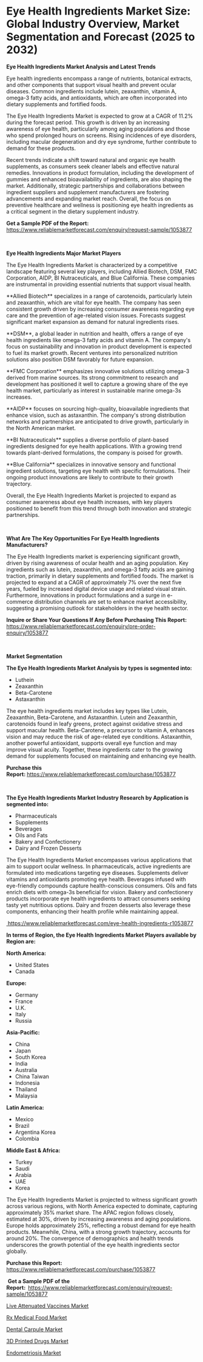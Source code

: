 <p><h1>Eye Health Ingredients Market Size: Global Industry Overview, Market Segmentation and Forecast (2025 to 2032)</h1></p><p><strong>Eye Health Ingredients Market Analysis and Latest Trends</strong></p>
<p><p>Eye health ingredients encompass a range of nutrients, botanical extracts, and other components that support visual health and prevent ocular diseases. Common ingredients include lutein, zeaxanthin, vitamin A, omega-3 fatty acids, and antioxidants, which are often incorporated into dietary supplements and fortified foods. </p><p>The Eye Health Ingredients Market is expected to grow at a CAGR of 11.2% during the forecast period. This growth is driven by an increasing awareness of eye health, particularly among aging populations and those who spend prolonged hours on screens. Rising incidences of eye disorders, including macular degeneration and dry eye syndrome, further contribute to demand for these products. </p><p>Recent trends indicate a shift toward natural and organic eye health supplements, as consumers seek cleaner labels and effective natural remedies. Innovations in product formulation, including the development of gummies and enhanced bioavailability of ingredients, are also shaping the market. Additionally, strategic partnerships and collaborations between ingredient suppliers and supplement manufacturers are fostering advancements and expanding market reach. Overall, the focus on preventive healthcare and wellness is positioning eye health ingredients as a critical segment in the dietary supplement industry.</p></p>
<p><strong>Get a Sample PDF of the Report:&nbsp;</strong> <a href="https://www.reliablemarketforecast.com/enquiry/request-sample/1053877?utm_campaign=1897&utm_medium=2&utm_source=Github&utm_content=ia&utm_term=08032025&utm_id=eye-health-ingredients">https://www.reliablemarketforecast.com/enquiry/request-sample/1053877</a></p>
<p>&nbsp;</p>
<p><strong>Eye Health Ingredients Major Market Players</strong></p>
<p><p>The Eye Health Ingredients Market is characterized by a competitive landscape featuring several key players, including Allied Biotech, DSM, FMC Corporation, AIDP, BI Nutraceuticals, and Blue California. These companies are instrumental in providing essential nutrients that support visual health.</p><p>**Allied Biotech** specializes in a range of carotenoids, particularly lutein and zeaxanthin, which are vital for eye health. The company has seen consistent growth driven by increasing consumer awareness regarding eye care and the prevention of age-related vision issues. Forecasts suggest significant market expansion as demand for natural ingredients rises.</p><p>**DSM**, a global leader in nutrition and health, offers a range of eye health ingredients like omega-3 fatty acids and vitamin A. The company's focus on sustainability and innovation in product development is expected to fuel its market growth. Recent ventures into personalized nutrition solutions also position DSM favorably for future expansion.</p><p>**FMC Corporation** emphasizes innovative solutions utilizing omega-3 derived from marine sources. Its strong commitment to research and development has positioned it well to capture a growing share of the eye health market, particularly as interest in sustainable marine omega-3s increases.</p><p>**AIDP** focuses on sourcing high-quality, bioavailable ingredients that enhance vision, such as astaxanthin. The company's strong distribution networks and partnerships are anticipated to drive growth, particularly in the North American market.</p><p>**BI Nutraceuticals** supplies a diverse portfolio of plant-based ingredients designed for eye health applications. With a growing trend towards plant-derived formulations, the company is poised for growth.</p><p>**Blue California** specializes in innovative sensory and functional ingredient solutions, targeting eye health with specific formulations. Their ongoing product innovations are likely to contribute to their growth trajectory.</p><p>Overall, the Eye Health Ingredients Market is projected to expand as consumer awareness about eye health increases, with key players positioned to benefit from this trend through both innovation and strategic partnerships.</p></p>
<p>&nbsp;</p>
<p><strong>What Are The Key Opportunities For Eye Health Ingredients Manufacturers?</strong></p>
<p><p>The Eye Health Ingredients market is experiencing significant growth, driven by rising awareness of ocular health and an aging population. Key ingredients such as lutein, zeaxanthin, and omega-3 fatty acids are gaining traction, primarily in dietary supplements and fortified foods. The market is projected to expand at a CAGR of approximately 7% over the next five years, fueled by increased digital device usage and related visual strain. Furthermore, innovations in product formulations and a surge in e-commerce distribution channels are set to enhance market accessibility, suggesting a promising outlook for stakeholders in the eye health sector.</p></p>
<p><strong>Inquire or Share Your Questions If Any Before Purchasing This Report:</strong> <a href="https://www.reliablemarketforecast.com/enquiry/pre-order-enquiry/1053877?utm_campaign=1897&utm_medium=2&utm_source=Github&utm_content=ia&utm_term=08032025&utm_id=eye-health-ingredients">https://www.reliablemarketforecast.com/enquiry/pre-order-enquiry/1053877</a></p>
<p>&nbsp;</p>
<p><strong>Market Segmentation</strong></p>
<p><strong>The Eye Health Ingredients Market Analysis by types is segmented into:</strong></p>
<p><ul><li>Luthein</li><li>Zeaxanthin</li><li>Beta-Carotene</li><li>Astaxanthin</li></ul></p>
<p><p>The eye health ingredients market includes key types like Lutein, Zeaxanthin, Beta-Carotene, and Astaxanthin. Lutein and Zeaxanthin, carotenoids found in leafy greens, protect against oxidative stress and support macular health. Beta-Carotene, a precursor to vitamin A, enhances vision and may reduce the risk of age-related eye conditions. Astaxanthin, another powerful antioxidant, supports overall eye function and may improve visual acuity. Together, these ingredients cater to the growing demand for supplements focused on maintaining and enhancing eye health.</p></p>
<p><strong>Purchase this Report:&nbsp;</strong><a href="https://www.reliablemarketforecast.com/purchase/1053877?utm_campaign=1897&utm_medium=2&utm_source=Github&utm_content=ia&utm_term=08032025&utm_id=eye-health-ingredients">https://www.reliablemarketforecast.com/purchase/1053877</a></p>
<p>&nbsp;</p>
<p><strong>The Eye Health Ingredients Market Industry Research by Application is segmented into:</strong></p>
<p><ul><li>Pharmaceuticals</li><li>Supplements</li><li>Beverages</li><li>Oils and Fats</li><li>Bakery and Confectionery</li><li>Dairy and Frozen Desserts</li></ul></p>
<p><p>The Eye Health Ingredients Market encompasses various applications that aim to support ocular wellness. In pharmaceuticals, active ingredients are formulated into medications targeting eye diseases. Supplements deliver vitamins and antioxidants promoting eye health. Beverages infused with eye-friendly compounds capture health-conscious consumers. Oils and fats enrich diets with omega-3s beneficial for vision. Bakery and confectionery products incorporate eye health ingredients to attract consumers seeking tasty yet nutritious options. Dairy and frozen desserts also leverage these components, enhancing their health profile while maintaining appeal.</p></p>
<p><a href="https://www.reliablemarketforecast.com/eye-health-ingredients-r1053877?utm_campaign=1897&utm_medium=2&utm_source=Github&utm_content=ia&utm_term=08032025&utm_id=eye-health-ingredients">&nbsp;https://www.reliablemarketforecast.com/eye-health-ingredients-r1053877</a></p>
<p><strong>In terms of Region, the Eye Health Ingredients Market Players available by Region are:</strong></p>
<p>
    <p> <strong> North America: </strong>
        <ul>
            <li>United States</li>
            <li>Canada</li>
        </ul>
        </p> 
    <p> <strong> Europe: </strong>
        <ul>
            <li>Germany</li>
            <li>France</li>
            <li>U.K.</li>
            <li>Italy</li>
            <li>Russia</li>
        </ul>
        </p> 
    <p> <strong> Asia-Pacific: </strong>
        <ul>
            <li>China</li>
            <li>Japan</li>
            <li>South Korea</li>
            <li>India</li>
            <li>Australia</li>
            <li>China Taiwan</li>
            <li>Indonesia</li>
            <li>Thailand</li>
            <li>Malaysia</li>
        </ul>
        </p> 
    <p> <strong> Latin America: </strong>
        <ul>
            <li>Mexico</li>
            <li>Brazil</li>
            <li>Argentina Korea</li>
            <li>Colombia</li>
        </ul>
        </p> 
    <p> <strong> Middle East & Africa: </strong>
        <ul>
            <li>Turkey</li>
            <li>Saudi</li>
            <li>Arabia</li>
            <li>UAE</li>
            <li>Korea</li>
        </ul>
    </p>
    </p>
<p><p>The Eye Health Ingredients Market is projected to witness significant growth across various regions, with North America expected to dominate, capturing approximately 35% market share. The APAC region follows closely, estimated at 30%, driven by increasing awareness and aging populations. Europe holds approximately 25%, reflecting a robust demand for eye health products. Meanwhile, China, with a strong growth trajectory, accounts for around 20%. The convergence of demographics and health trends underscores the growth potential of the eye health ingredients sector globally.</p></p>
<p><strong>Purchase this Report: </strong><a href="https://www.reliablemarketforecast.com/purchase/1053877?utm_campaign=1897&utm_medium=2&utm_source=Github&utm_content=ia&utm_term=08032025&utm_id=eye-health-ingredients">https://www.reliablemarketforecast.com/purchase/1053877</a></p>
<p>&nbsp;<strong>Get a Sample PDF of the Report:&nbsp;&nbsp;</strong><a href="https://www.reliablemarketforecast.com/enquiry/request-sample/1053877?utm_campaign=1897&utm_medium=2&utm_source=Github&utm_content=ia&utm_term=08032025&utm_id=eye-health-ingredients">https://www.reliablemarketforecast.com/enquiry/request-sample/1053877</a></p>
<p><strong></strong></p>
<p><p><a href="https://github.com/rndwazeri/Market-Research-Report-List-1/blob/main/live-attenuated-vaccines-market.md?utm_campaign=1897&utm_medium=2&utm_source=Github&utm_content=ia&utm_term=08032025&utm_id=eye-health-ingredients">Live Attenuated Vaccines Market</a></p><p><a href="https://github.com/bloggglazaie/Market-Research-Report-List-1/blob/main/rx-medical-food-market.md?utm_campaign=1897&utm_medium=2&utm_source=Github&utm_content=ia&utm_term=08032025&utm_id=eye-health-ingredients">Rx Medical Food Market</a></p><p><a href="https://github.com/lolahberkik5/Market-Research-Report-List-1/blob/main/dental-carpule-market.md?utm_campaign=1897&utm_medium=2&utm_source=Github&utm_content=ia&utm_term=08032025&utm_id=eye-health-ingredients">Dental Carpule Market</a></p><p><a href="https://github.com/dubelsuehsik/Market-Research-Report-List-1/blob/main/3d-printed-drugs-market.md?utm_campaign=1897&utm_medium=2&utm_source=Github&utm_content=ia&utm_term=08032025&utm_id=eye-health-ingredients">3D Printed Drugs Market</a></p><p><a href="https://github.com/nikkoureta1y/Market-Research-Report-List-1/blob/main/endometriosis-market.md?utm_campaign=1897&utm_medium=2&utm_source=Github&utm_content=ia&utm_term=08032025&utm_id=eye-health-ingredients">Endometriosis Market</a></p></p>